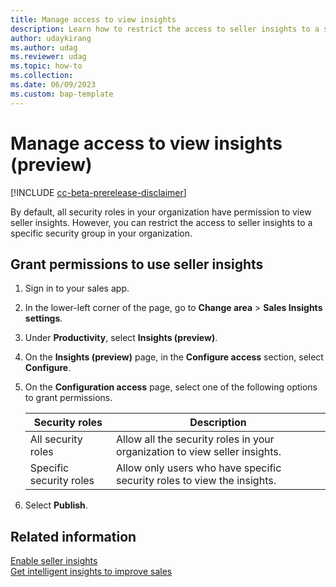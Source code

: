 ```yaml
---
title: Manage access to view insights
description: Learn how to restrict the access to seller insights to a specific security group in your organization.
author: udaykirang
ms.author: udag
ms.reviewer: udag
ms.topic: how-to 
ms.collection: 
ms.date: 06/09/2023
ms.custom: bap-template 
---
```


# Manage access to view insights (preview)

[!INCLUDE [cc-beta-prerelease-disclaimer](../includes/cc-beta-prerelease-disclaimer.md)]

By default, all security roles in your organization have permission to view seller insights. However, you can restrict the access to seller insights to a specific security group in your organization.

## Grant permissions to use seller insights

1. Sign in to your sales app.
1. In the lower-left corner of the page, go to **Change area** \> **Sales Insights settings**.
1. Under **Productivity**, select **Insights (preview)**.
1. On the **Insights (preview)** page, in the **Configure access** section, select **Configure**.
1. On the **Configuration access** page, select one of the following options to grant permissions.

    | Security roles | Description |
    |----------------|-------------|
    | All security roles | Allow all the security roles in your organization to view seller insights. |
    | Specific security roles | Allow only users who have specific security roles to view the insights. |

1. Select **Publish**.

## Related information

[Enable seller insights](enable-seller-insights.md)  
[Get intelligent insights to improve sales](seller-insights-intro.md)
